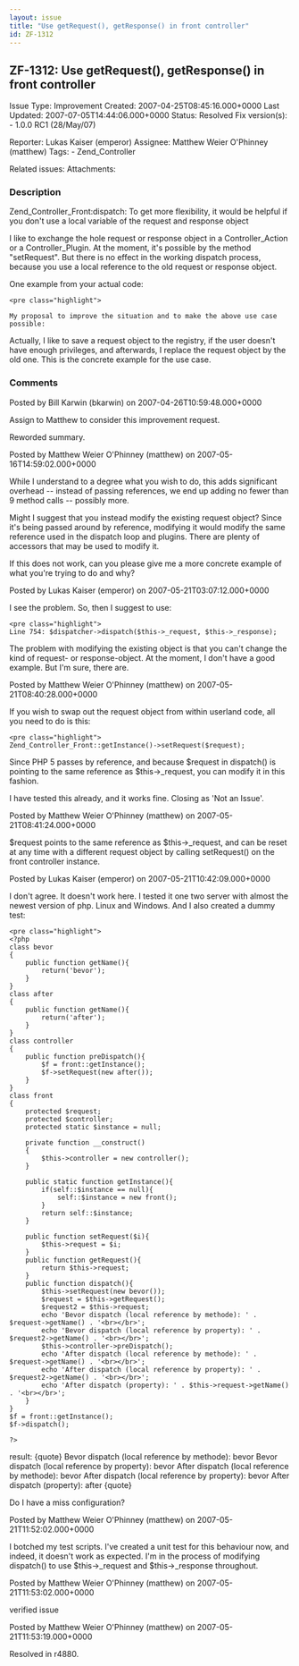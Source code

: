 ```yaml
---
layout: issue
title: "Use getRequest(), getResponse() in front controller"
id: ZF-1312
---
```


ZF-1312: Use getRequest(), getResponse() in front controller
------------------------------------------------------------

 Issue Type: Improvement Created: 2007-04-25T08:45:16.000+0000 Last Updated: 2007-07-05T14:44:06.000+0000 Status: Resolved Fix version(s): - 1.0.0 RC1 (28/May/07)
 
 Reporter:  Lukas Kaiser (emperor)  Assignee:  Matthew Weier O'Phinney (matthew)  Tags: - Zend\_Controller
 
 Related issues: 
 Attachments: 
### Description

Zend\_Controller\_Front:dispatch: To get more flexibility, it would be helpful if you don't use a local variable of the request and response object

I like to exchange the hole request or response object in a Controller\_Action or a Controller\_Plugin. At the moment, it's possible by the method "setRequest". But there is no effect in the working dispatch process, because you use a local reference to the old request or response object.

One example from your actual code:

 
    <pre class="highlight">
    
    My proposal to improve the situation and to make the above use case possible:


Actually, I like to save a request object to the registry, if the user doesn't have enough privileges, and afterwards, I replace the request object by the old one. This is the concrete example for the use case.

 

 

### Comments

Posted by Bill Karwin (bkarwin) on 2007-04-26T10:59:48.000+0000

Assign to Matthew to consider this improvement request.

Reworded summary.

 

 

Posted by Matthew Weier O'Phinney (matthew) on 2007-05-16T14:59:02.000+0000

While I understand to a degree what you wish to do, this adds significant overhead -- instead of passing references, we end up adding no fewer than 9 method calls -- possibly more.

Might I suggest that you instead modify the existing request object? Since it's being passed around by reference, modifying it would modify the same reference used in the dispatch loop and plugins. There are plenty of accessors that may be used to modify it.

If this does not work, can you please give me a more concrete example of what you're trying to do and why?

 

 

Posted by Lukas Kaiser (emperor) on 2007-05-21T03:07:12.000+0000

I see the problem. So, then I suggest to use:

 
    <pre class="highlight">
    Line 754: $dispatcher->dispatch($this->_request, $this->_response);


The problem with modifying the existing object is that you can't change the kind of request- or response-object. At the moment, I don't have a good example. But I'm sure, there are.

 

 

Posted by Matthew Weier O'Phinney (matthew) on 2007-05-21T08:40:28.000+0000

If you wish to swap out the request object from within userland code, all you need to do is this:

 
    <pre class="highlight">
    Zend_Controller_Front::getInstance()->setRequest($request);


Since PHP 5 passes by reference, and because $request in dispatch() is pointing to the same reference as $this->\_request, you can modify it in this fashion.

I have tested this already, and it works fine. Closing as 'Not an Issue'.

 

 

Posted by Matthew Weier O'Phinney (matthew) on 2007-05-21T08:41:24.000+0000

$request points to the same reference as $this->\_request, and can be reset at any time with a different request object by calling setRequest() on the front controller instance.

 

 

Posted by Lukas Kaiser (emperor) on 2007-05-21T10:42:09.000+0000

I don't agree. It doesn't work here. I tested it one two server with almost the newest version of php. Linux and Windows. And I also created a dummy test:

 
    <pre class="highlight">
    <?php
    class bevor
    {
        public function getName(){
            return('bevor');
        }
    }
    class after
    {
        public function getName(){
            return('after');
        }
    }
    class controller
    {
        public function preDispatch(){
            $f = front::getInstance();
            $f->setRequest(new after());
        }
    }
    class front
    {
        protected $request;
        protected $controller;
        protected static $instance = null;
        
        private function __construct()
        {
            $this->controller = new controller();
        }
        
        public static function getInstance(){
            if(self::$instance == null){
                self::$instance = new front();
            }
            return self::$instance;
        }
        
        public function setRequest($i){
            $this->request = $i;
        }
        public function getRequest(){
            return $this->request;
        }
        public function dispatch(){
            $this->setRequest(new bevor());
            $request = $this->getRequest();
            $request2 = $this->request;
            echo 'Bevor dispatch (local reference by methode): ' . $request->getName() . '<br></br>';
            echo 'Bevor dispatch (local reference by property): ' . $request2->getName() . '<br></br>';
            $this->controller->preDispatch();
            echo 'After dispatch (local reference by methode): ' . $request->getName() . '<br></br>';
            echo 'After dispatch (local reference by property): ' . $request2->getName() . '<br></br>';
            echo 'After dispatch (property): ' . $this->request->getName() . '<br></br>';
        }
    }
    $f = front::getInstance();
    $f->dispatch();
    
    ?>


result: {quote} Bevor dispatch (local reference by methode): bevor Bevor dispatch (local reference by property): bevor After dispatch (local reference by methode): bevor After dispatch (local reference by property): bevor After dispatch (property): after {quote}

Do I have a miss configuration?

 

 

Posted by Matthew Weier O'Phinney (matthew) on 2007-05-21T11:52:02.000+0000

I botched my test scripts. I've created a unit test for this behaviour now, and indeed, it doesn't work as expected. I'm in the process of modifying dispatch() to use $this->\_request and $this->\_response throughout.

 

 

Posted by Matthew Weier O'Phinney (matthew) on 2007-05-21T11:53:02.000+0000

verified issue

 

 

Posted by Matthew Weier O'Phinney (matthew) on 2007-05-21T11:53:19.000+0000

Resolved in r4880.

 

 